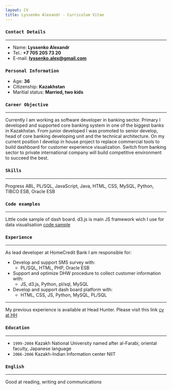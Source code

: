 ```yaml
---
layout: CV
title: Lyssenko Alexandr - Curriculum Vitae
---
```


### `Contact Details`
___
+ Name: **Lyssenko Alexandr**
+ Tel.: **+7 705 205 73 20**
+ E-mail: **lyssenko.alex@gmail.com**

### `Personal Information`
+ Age: **36**
+ Citizenship: **Kazakhstan**
+ Maritial status: **Married, two kids**

### `Career Objective`
___
Currently I am working as software developer in banking sector.
Primary I developed and supported core banking system in one of the biggest banks in Kazakhstan.
From junior developed I was promoted to senior develop, head of core banking developing unit and the
technical architecture.
On my current position I develop in house project to replace commercial tools to build dashboard for
customer experience visualization.
Switch from banking sector to private international company will build competitive environment to
succeed the best.

### `Skills`
___
Progress ABL, PL/SQL, JavaScript, Java, HTML, CSS, MySQL, Python, TIBCO ESB, Oracle ESB 


### `Code examples`
___
Little code sample of dash board. d3.js is main JS framework wich I use for data visualisation
[code sample](https://bl.ocks.org/LyssenkoAlex/1317e8dcf3d40f33b341552cf82a10b2)


### `Experience`
___
As lead developer at HomeCredit Bank I am responsible for:
+  Develop and support SMS survey with:
    - PL/SQL, HTML, PHP, Oracle ESB
+ Support and optimize DHW procedure to collect customer information with:
    - JS, d3.js, Python, pl/sql, MySQL
+ Develop and support dash board platform with:
    - HTML, CSS, JS, Python, MySQL, PL/SQL
    
___
My previous experience is available at Head Hunter. 
Please visit this link [cv at HH](https://almaty.hh.kz/resume/997d29faff015bdf070039ed1f33554e315347)

### `Education`
___
+ `1999-2004` Kazakh National University named after al-Farabi, oriental faculty, Japanese language
+ `2006-2006` Kazakh-Indian Information center NIIT


### `English`
___
Good at reading, writing and communications


<!-- ### Footer
Last updated: September 2019 -->
